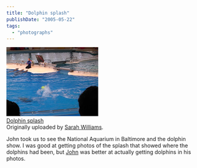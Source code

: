 ```yaml
---
title: "Dolphin splash"
publishDate: "2005-05-22"
tags: 
  - "photographs"
---
```


[![](images/15158118_ab7fae7da7_m.jpg)](http://www.flickr.com/photos/54325514@N00/15158118/ "photo sharing")  
[Dolphin splash](http://www.flickr.com/photos/54325514@N00/15158118/)  
Originally uploaded by [Sarah Williams](http://www.flickr.com/people/54325514@N00/).

John took us to see the National Aquarium in Baltimore and the dolphin show. I was good at getting photos of the splash that showed where the dolphins had been, but [John](http://www.flickr.com/photos/thudfactor) was better at actually getting dolphins in his photos.
